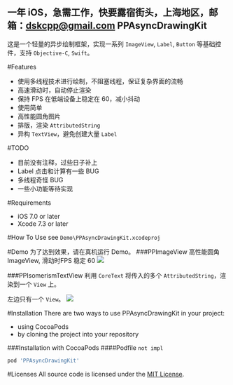 一年 iOS，急需工作，快要露宿街头，上海地区，邮箱：dskcpp@gmail.com
PPAsyncDrawingKit
------------------------
这是一个轻量的异步绘制框架，实现一系列 `ImageView`, `Label`, `Button` 等基础控件，支持 `Objective-C`, `Swift`。

#Features
* 使用多线程技术进行绘制，不阻塞线程，保证复杂界面的流畅
* 高速滑动时，自动停止渲染
* 保持 FPS 在低端设备上稳定在 60，减小抖动
* 使用简单
* 高性能圆角图片
* 排版，渲染 `AttributedString`
* 异构 `TextView`，避免创建大量 `Label`


#TODO
* 目前没有注释，过些日子补上
* Label 点击和计算有一些 BUG
* 多线程奇怪 BUG
* 一些小功能等待实现

#Requirements
* iOS 7.0 or later
* Xcode 7.3 or later

#How To Use
see `Demo\PPAsyncDrawingKit.xcodeproj`

#Demo
为了达到效果，请在真机运行 Demo。
###PPImageView
高性能圆角 ImageView, 滑动时FPS 稳定 60
![](http://ww4.sinaimg.cn/large/9bffd8f9gw1fbk3ht0t1zj20a108btat.jpg)

###PPIsomerismTextView
利用 `CoreText` 将传入的多个 `AttributedString`，渲染到一个 `View` 上。

左边只有一个 `View`。
![](http://ww4.sinaimg.cn/large/9bffd8f9gw1fbi1ji8hbyj21kw0u67fm.jpg)

#Installation
There are two ways to use PPAsyncDrawingKit in your project:

* using CocoaPods
* by cloning the project into your repository

###Installation with CocoaPods
####Podfile
`not impl`
``` Ruby
pod 'PPAsyncDrawingKit'
```

#Licenses
All source code is licensed under the [MIT License](https://raw.githubusercontent.com/DSKcpp/PPAsyncDrawingKit/master/LICENSE).






